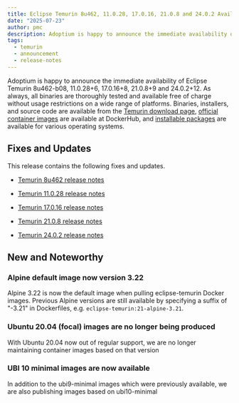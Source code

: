 ```yaml
---
title: Eclipse Temurin 8u462, 11.0.28, 17.0.16, 21.0.8 and 24.0.2 Available
date: "2025-07-23"
author: pmc
description: Adoptium is happy to announce the immediate availability of Eclipse Temurin 8u462, 11.0.28, 17.0.16, 21.0.8 and 24.0.2. As always, all binaries are thoroughly tested and available free of charge without usage restrictions on a wide range of platforms.
tags:
  - temurin
  - announcement
  - release-notes
---
```


Adoptium is happy to announce the immediate availability of Eclipse Temurin 8u462-b08, 11.0.28+6, 17.0.16+8, 21.0.8+9 and 24.0.2+12. As always, all binaries are thoroughly tested and available free of charge without usage restrictions on a wide range of platforms. Binaries, installers, and source code are available from the [Temurin download page](https://adoptium.net/temurin/releases), [official container images](https://hub.docker.com/_/eclipse-temurin) are available at DockerHub, and [installable packages](https://adoptium.net/installation/) are available for various operating systems.

## Fixes and Updates

This release contains the following fixes and updates.

- [Temurin 8u462 release notes](https://adoptium.net/temurin/release-notes/?version=jdk8u462-b08)

- [Temurin 11.0.28 release notes](https://adoptium.net/temurin/release-notes/?version=jdk-11.0.28+6)

- [Temurin 17.0.16 release notes](https://adoptium.net/temurin/release-notes/?version=jdk-17.0.16+8)

- [Temurin 21.0.8 release notes](https://adoptium.net/temurin/release-notes/?version=jdk-21.0.8+9)

- [Temurin 24.0.2 release notes](https://adoptium.net/temurin/release-notes/?version=jdk-24.0.2+12)

## New and Noteworthy

### Alpine default image now version 3.22

Alpine 3.22 is now the default image when pulling eclipse-temurin Docker images. Previous Alpine versions are still available by specifying a suffix of "-3.21" in Dockerfiles, e.g. `eclipse-temurin:21-alpine-3.21`.

### Ubuntu 20.04 (focal) images are no longer being produced

With Ubuntu 20.04 now out of regular support, we are no longer maintaining container images based on that version

### UBI 10 minimal images are now available

In addition to the ubi9-minimal images which were previously available, we are also publishing images based on ubi10-minimal
